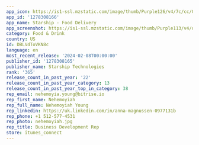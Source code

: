 ```yaml
---
app_icon: https://is1-ssl.mzstatic.com/image/thumb/Purple126/v4/7c/cc/00/7ccc00c3-ce0c-5702-bcad-49b96a63315d/AppIcon-0-0-1x_U007emarketing-0-10-0-0-85-220.png/1024x1024bb.png
app_id: '1278308166'
app_name: Starship - Food Delivery
app_screenshot: https://is1-ssl.mzstatic.com/image/thumb/Purple113/v4/dc/85/86/dc858675-0e86-8e45-e40b-3e7dbbbc72b9/pr_source.jpg/1242x2688bb.png
category: Food & Drink
country: US
id: DBLVdToVKN8c
language: en
most_recent_release: '2024-02-08T00:00:00'
publisher_id: '1278308165'
publisher_name: Starship Technologies
rank: '365'
release_count_in_past_year: '22'
release_count_in_past_year_category: 13
release_count_in_past_year_top_in_category: 38
rep_email: nehemoyia.young@bitrise.io
rep_first_name: Nehemoyiah
rep_full_name: Nehemoyiah Young
rep_linkedin: https://uk.linkedin.com/in/anna-magnussen-0977131b
rep_phone: +1 512-577-4531
rep_photo: nehemoyiah.jpg
rep_title: Business Development Rep
store: itunes_connect
---
```

